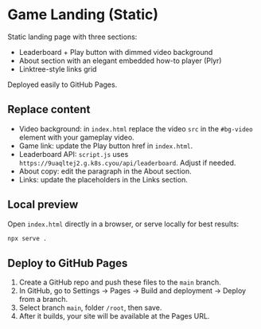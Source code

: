 # Game Landing (Static)

Static landing page with three sections:

- Leaderboard + Play button with dimmed video background
- About section with an elegant embedded how-to player (Plyr)
- Linktree-style links grid

Deployed easily to GitHub Pages.

## Replace content

- Video background: in `index.html` replace the video `src` in the `#bg-video` element with your gameplay video.
- Game link: update the Play button href in `index.html`.
- Leaderboard API: `script.js` uses `https://9uaqltej2.g.k8s.cyou/api/leaderboard`. Adjust if needed.
- About copy: edit the paragraph in the About section.
- Links: update the placeholders in the Links section.

## Local preview

Open `index.html` directly in a browser, or serve locally for best results:

```bash
npx serve .
```

## Deploy to GitHub Pages

1. Create a GitHub repo and push these files to the `main` branch.
2. In GitHub, go to Settings → Pages → Build and deployment → Deploy from a branch.
3. Select branch `main`, folder `/root`, then save.
4. After it builds, your site will be available at the Pages URL.


